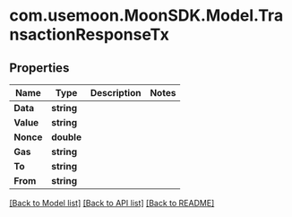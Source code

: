 # com.usemoon.MoonSDK.Model.TransactionResponseTx

## Properties

Name | Type | Description | Notes
------------ | ------------- | ------------- | -------------
**Data** | **string** |  | 
**Value** | **string** |  | 
**Nonce** | **double** |  | 
**Gas** | **string** |  | 
**To** | **string** |  | 
**From** | **string** |  | 

[[Back to Model list]](../README.md#documentation-for-models) [[Back to API list]](../README.md#documentation-for-api-endpoints) [[Back to README]](../README.md)

